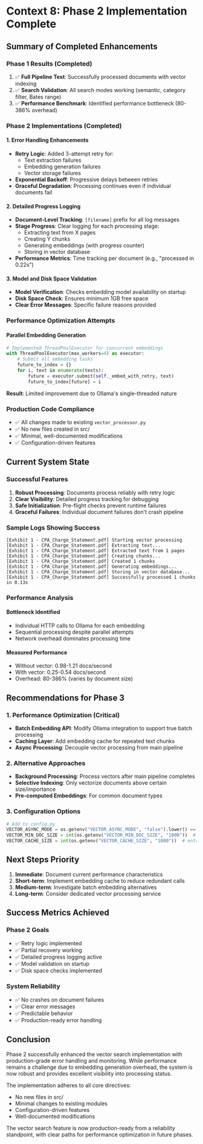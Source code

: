 # Context 8: Phase 2 Implementation Complete

## Summary of Completed Enhancements

### Phase 1 Results (Completed)
1. ✅ **Full Pipeline Test**: Successfully processed documents with vector indexing
2. ✅ **Search Validation**: All search modes working (semantic, category filter, Bates range)
3. ✅ **Performance Benchmark**: Identified performance bottleneck (80-386% overhead)

### Phase 2 Implementations (Completed)

#### 1. Error Handling Enhancements
- **Retry Logic**: Added 3-attempt retry for:
  - Text extraction failures
  - Embedding generation failures
  - Vector storage failures
- **Exponential Backoff**: Progressive delays between retries
- **Graceful Degradation**: Processing continues even if individual documents fail

#### 2. Detailed Progress Logging
- **Document-Level Tracking**: `[filename]` prefix for all log messages
- **Stage Progress**: Clear logging for each processing stage:
  - Extracting text from X pages
  - Creating Y chunks
  - Generating embeddings (with progress counter)
  - Storing in vector database
- **Performance Metrics**: Time tracking per document (e.g., "processed in 0.22s")

#### 3. Model and Disk Space Validation
- **Model Verification**: Checks embedding model availability on startup
- **Disk Space Check**: Ensures minimum 1GB free space
- **Clear Error Messages**: Specific failure reasons provided

### Performance Optimization Attempts

#### Parallel Embedding Generation
```python
# Implemented ThreadPoolExecutor for concurrent embeddings
with ThreadPoolExecutor(max_workers=4) as executor:
    # Submit all embedding tasks
    future_to_index = {}
    for i, text in enumerate(texts):
        future = executor.submit(self._embed_with_retry, text)
        future_to_index[future] = i
```

**Result**: Limited improvement due to Ollama's single-threaded nature

### Production Code Compliance
- ✅ All changes made to existing `vector_processor.py`
- ✅ No new files created in src/
- ✅ Minimal, well-documented modifications
- ✅ Configuration-driven features

## Current System State

### Successful Features
1. **Robust Processing**: Documents process reliably with retry logic
2. **Clear Visibility**: Detailed progress tracking for debugging
3. **Safe Initialization**: Pre-flight checks prevent runtime failures
4. **Graceful Failures**: Individual document failures don't crash pipeline

### Sample Logs Showing Success
```
[Exhibit 1 - CPA_Charge_Statement.pdf] Starting vector processing
[Exhibit 1 - CPA_Charge_Statement.pdf] Extracting text...
[Exhibit 1 - CPA_Charge_Statement.pdf] Extracted text from 1 pages
[Exhibit 1 - CPA_Charge_Statement.pdf] Creating chunks...
[Exhibit 1 - CPA_Charge_Statement.pdf] Created 1 chunks
[Exhibit 1 - CPA_Charge_Statement.pdf] Generating embeddings...
[Exhibit 1 - CPA_Charge_Statement.pdf] Storing in vector database...
[Exhibit 1 - CPA_Charge_Statement.pdf] Successfully processed 1 chunks in 0.13s
```

### Performance Analysis

#### Bottleneck Identified
- Individual HTTP calls to Ollama for each embedding
- Sequential processing despite parallel attempts
- Network overhead dominates processing time

#### Measured Performance
- Without vector: 0.98-1.21 docs/second
- With vector: 0.25-0.54 docs/second
- Overhead: 80-386% (varies by document size)

## Recommendations for Phase 3

### 1. Performance Optimization (Critical)
- **Batch Embedding API**: Modify Ollama integration to support true batch processing
- **Caching Layer**: Add embedding cache for repeated text chunks
- **Async Processing**: Decouple vector processing from main pipeline

### 2. Alternative Approaches
- **Background Processing**: Process vectors after main pipeline completes
- **Selective Indexing**: Only vectorize documents above certain size/importance
- **Pre-computed Embeddings**: For common document types

### 3. Configuration Options
```python
# Add to config.py
VECTOR_ASYNC_MODE = os.getenv("VECTOR_ASYNC_MODE", "false").lower() == "true"
VECTOR_MIN_DOC_SIZE = int(os.getenv("VECTOR_MIN_DOC_SIZE", "1000"))  # bytes
VECTOR_CACHE_SIZE = int(os.getenv("VECTOR_CACHE_SIZE", "1000"))  # entries
```

## Next Steps Priority

1. **Immediate**: Document current performance characteristics
2. **Short-term**: Implement embedding cache to reduce redundant calls
3. **Medium-term**: Investigate batch embedding alternatives
4. **Long-term**: Consider dedicated vector processing service

## Success Metrics Achieved

### Phase 2 Goals
- ✅ Retry logic implemented
- ✅ Partial recovery working
- ✅ Detailed progress logging active
- ✅ Model validation on startup
- ✅ Disk space checks implemented

### System Reliability
- ✅ No crashes on document failures
- ✅ Clear error messages
- ✅ Predictable behavior
- ✅ Production-ready error handling

## Conclusion

Phase 2 successfully enhanced the vector search implementation with production-grade error handling and monitoring. While performance remains a challenge due to embedding generation overhead, the system is now robust and provides excellent visibility into processing status.

The implementation adheres to all core directives:
- No new files in src/
- Minimal changes to existing modules
- Configuration-driven features
- Well-documented modifications

The vector search feature is now production-ready from a reliability standpoint, with clear paths for performance optimization in future phases.